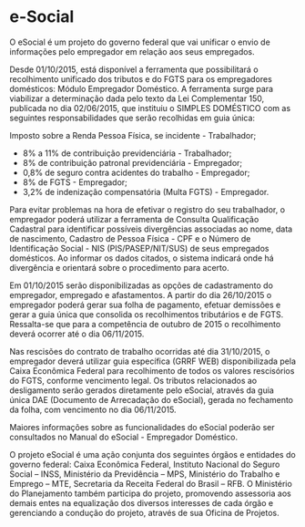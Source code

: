 # e-Social

O eSocial é um projeto do governo federal que vai unificar o envio de informações pelo empregador em relação aos seus empregados.

Desde 01/10/2015, está disponível a ferramenta que possibilitará o recolhimento unificado dos tributos e do FGTS para os empregadores domésticos: Módulo Empregador Doméstico. A ferramenta surge para viabilizar a determinação dada pelo texto da Lei Complementar 150, publicada no dia 02/06/2015, que instituiu o SIMPLES DOMÉSTICO com as seguintes responsabilidades que serão recolhidas em guia única:

Imposto sobre a Renda Pessoa Física, se incidente - Trabalhador;

- 8% a 11% de contribuição previdenciária - Trabalhador;
- 8% de contribuição patronal previdenciária - Empregador;
- 0,8% de seguro contra acidentes do trabalho - Empregador;
- 8% de FGTS - Empregador;
- 3,2% de indenização compensatória (Multa FGTS) - Empregador.

Para evitar problemas na hora de efetivar o registro do seu trabalhador, o empregador poderá utilizar a ferramenta de Consulta Qualificação Cadastral para identificar possíveis divergências associadas ao nome, data de nascimento, Cadastro de Pessoa Física - CPF e o Número de Identificação Social - NIS (PIS/PASEP/NIT/SUS) de seus empregados domésticos. Ao informar os dados citados, o sistema indicará onde há divergência e orientará sobre o procedimento para acerto.

Em 01/10/2015 serão disponibilizadas as opções de cadastramento do empregador, empregado e afastamentos. A partir do dia 26/10/2015 o empregador poderá gerar sua folha de pagamento, efetuar demissões e gerar a guia única que consolida os recolhimentos tributários e de FGTS. Ressalta-se que para a competência de outubro de 2015 o recolhimento deverá ocorrer até o dia 06/11/2015.

Nas rescisões do contrato de trabalho ocorridas até dia 31/10/2015, o empregador deverá utilizar guia específica (GRRF WEB) disponibilizada pela Caixa Econômica Federal para recolhimento de todos os valores rescisórios do FGTS, conforme vencimento legal. Os tributos relacionados ao desligamento serão gerados diretamente pelo eSocial, através da guia única DAE (Documento de Arrecadação do eSocial), gerada no fechamento da folha, com vencimento no dia 06/11/2015.

Maiores informações sobre as funcionalidades do eSocial poderão ser consultados no Manual do eSocial - Empregador Doméstico.

O projeto eSocial é uma ação conjunta dos seguintes órgãos e entidades do governo federal: Caixa Econômica Federal, Instituto Nacional do Seguro Social – INSS, Ministério da Previdência – MPS, Ministério do Trabalho e Emprego – MTE, Secretaria da Receita Federal do Brasil – RFB. O Ministério do Planejamento também participa do projeto, promovendo assessoria aos demais entes na equalização dos diversos interesses de cada órgão e gerenciando a condução do projeto, através de sua Oficina de Projetos.

